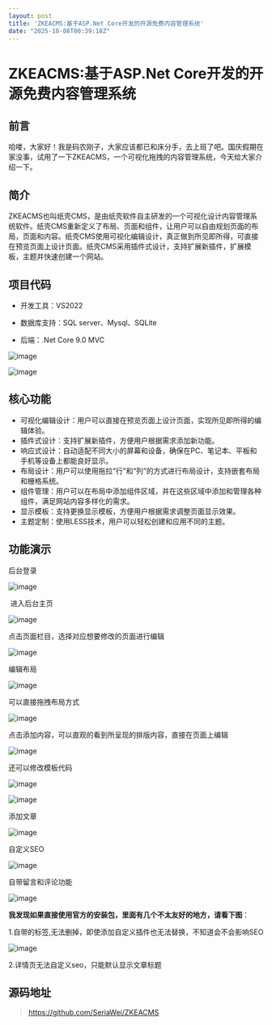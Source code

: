 ```yaml
---
layout: post
title: 'ZKEACMS:基于ASP.Net Core开发的开源免费内容管理系统'
date: "2025-10-08T00:39:18Z"
---
```

ZKEACMS:基于ASP.Net Core开发的开源免费内容管理系统
===================================

前言
--

哈喽，大家好！我是码农刚子，大家应该都已和床分手，去上班了吧。国庆假期在家没事，试用了一下ZKEACMS，一个可视化拖拽的内容管理系统，今天给大家介绍一下。

简介
--

ZKEACMS也叫纸壳CMS，是由纸壳软件自主研发的一个可视化设计内容管理系统软件。纸壳CMS重新定义了布局、页面和组件，让用户可以自由规划页面的布局，页面和内容。纸壳CMS使用可视化编辑设计，真正做到所见即所得，可直接在预览页面上设计页面。纸壳CMS采用插件式设计，支持扩展新插件，扩展模板，主题并快速创建一个网站。

项目代码
----

*   开发工具：VS2022
    
*   数据库支持：SQL server、Mysql、SQLite
    
*   后端：.Net Core 9.0 MVC
    

![image](https://img2024.cnblogs.com/blog/1466017/202510/1466017-20251007145937537-1725975683.png)

![image](https://img2024.cnblogs.com/blog/1466017/202510/1466017-20251007145944382-1354071377.png)

核心功能
----

*   可视化编辑设计：用户可以直接在预览页面上设计页面，实现所见即所得的编辑体验。
*   插件式设计：支持扩展新插件，方便用户根据需求添加新功能。
*   响应式设计：自动适配不同大小的屏幕和设备，确保在PC、笔记本、平板和手机等设备上都能良好显示。
*   布局设计：用户可以使用拖拉“行”和“列”的方式进行布局设计，支持嵌套布局和栅格系统。
*   组件管理：用户可以在布局中添加组件区域，并在这些区域中添加和管理各种组件，满足网站内容多样化的需求。
*   显示模板：支持更换显示模板，方便用户根据需求调整页面显示效果。
*   主题定制：使用LESS技术，用户可以轻松创建和应用不同的主题。

功能演示
----

后台登录

![image](https://img2024.cnblogs.com/blog/1466017/202510/1466017-20251007145912411-1788134245.png)

 进入后台主页

![image](https://img2024.cnblogs.com/blog/1466017/202510/1466017-20251007150106907-58371864.png) 

点击页面栏目，选择对应想要修改的页面进行编辑

![image](https://img2024.cnblogs.com/blog/1466017/202510/1466017-20251007150214781-318032793.png)

编辑布局

![image](https://img2024.cnblogs.com/blog/1466017/202510/1466017-20251007150227376-483452033.png)

可以直接拖拽布局方式

![image](https://img2024.cnblogs.com/blog/1466017/202510/1466017-20251007150239445-801141382.png)

点击添加内容，可以直观的看到所呈现的排版内容，直接在页面上编辑

![image](https://img2024.cnblogs.com/blog/1466017/202510/1466017-20251007150250990-1272152388.png)

还可以修改模板代码

![image](https://img2024.cnblogs.com/blog/1466017/202510/1466017-20251007150302761-1516812008.png)

![image](https://img2024.cnblogs.com/blog/1466017/202510/1466017-20251007150309368-586575524.png)

添加文章

![image](https://img2024.cnblogs.com/blog/1466017/202510/1466017-20251007150321230-294907917.png)

自定义SEO

![image](https://img2024.cnblogs.com/blog/1466017/202510/1466017-20251007150330614-1313717463.png)

自带留言和评论功能

![image](https://img2024.cnblogs.com/blog/1466017/202510/1466017-20251007150340434-2040182180.png)

**我发现如果直接使用官方的安装包，里面有几个不太友好的地方，请看下图**：

1.自带的<meta>标签,无法删掉，即使添加自定义<head>插件也无法替换，不知道会不会影响SEO

![image](https://img2024.cnblogs.com/blog/1466017/202510/1466017-20251007150403804-975041728.png)

2.详情页无法自定义seo，只能默认显示文章标题

源码地址
----

> https://github.com/SeriaWei/ZKEACMS